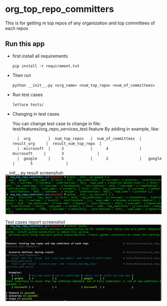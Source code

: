 # org_top_repo_committers
This is for getting m top repos of any organization and top committees of each repos

Run this app
-------------
+ first install all requirements

  `pip install -r requirement.txt`

+ Then run

  `python __init__.py <org_name> <num_top_repo> <num_of_committees>`

+ Run test cases

   `lettuce tests/`

+ Changing in test cases

  You can change test case to change in file: test/features/org_repo_services_test.feature
  By adding in example, like:
  
        |  org        |  num_top_repos   |  num_of_committees  |  result_org     |  result_num_top_repo  |
        |  microsoft  |     3            |      4              |   microsoft     |       3               |
        |  google     |     5            |      2              |   google        |       5               |



\_\_init\_\_.py result screenshot:
![init_result](https://github.com/vidur-88/org_top_repo_committers/blob/master/init_result.png)


Test cases report screenshot
![test case report](https://github.com/vidur-88/org_top_repo_committers/blob/master/test_cases_report.png)
